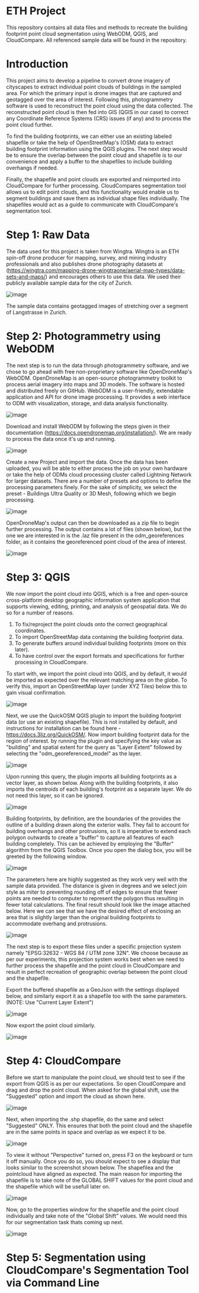 # ETH Project
This repository contains all data files and methods to recreate the building footprint point cloud segmentation using WebODM, QGIS, and CloudCompare. All referenced sample data will be found in the repository.

# Introduction
This project aims to develop a pipeline to convert drone imagery of cityscapes to extract individual point clouds of buildings in the sampled area. For which the primary input is drone images that are captured and geotagged over the area of interest. Following this, photogrammetry software is used to reconstruct the point cloud using the data collected. The reconstructed point cloud is then fed into GIS (QGIS in our case) to correct any Coordinate Reference Systems (CRS) issues (if any) and to process the point cloud further. 

To find the building footprints, we can either use an existing labeled shapefile or take the help of OpenStreetMap's (OSM) data to extract building footprint information using the QGIS plugins. The next step would be to ensure the overlap between the point cloud and shapefile is to our convenience and apply a buffer to the shapefiles to include building overhangs if needed. 

Finally, the shapefile and point clouds are exported and reimported into CloudCompare for further processing. CloudCompares segmentation tool allows us to edit point clouds, and this functionality would enable us to segment buildings and save them as individual shape files individually. The shapefiles would act as a guide to communicate with CloudCompare's segmentation tool.

# Step 1: Raw Data

The data used for this project is taken from Wingtra. Wingtra is an ETH spin-off drone producer for mapping, survey, and mining industry professionals and also publishes drone photography datasets at (https://wingtra.com/mapping-drone-wingtraone/aerial-map-types/data-sets-and-maps/) and encourages others to use this data. We used their publicly available sample data for the city of Zurich.

![image](https://github.com/Var-run/ETHProject/assets/99962766/e6ec8f52-54e5-40b5-9ca8-1ddb6b2bc1b7)

The sample data contains geotagged images of stretching over a segment of Langstrasse in Zurich. 

# Step 2: Photogrammetry using WebODM

The next step is to run the data through photogrammetry software, and we chose to go ahead with free non-proprietary software like OpenDroneMap's WebODM. OpenDroneMap is an open-source photogrammetry toolkit to process aerial imagery into maps and 3D models. The software is hosted and distributed freely on GitHub. WebODM is a user-friendly, extendable application and API for drone image processing. It provides a web interface to ODM with visualization, storage, and data analysis functionality.

![image](https://github.com/Var-run/ETHProject/assets/99962766/b4c6aa1f-8d50-4f7e-931b-c174e6fcdbcb)

Download and install WebODM by following the steps given in their documentation (https://docs.opendronemap.org/installation/). We are ready to process the data once it's up and running.

![image](https://github.com/Var-run/ETHProject/assets/99962766/0428a6cc-11dd-4c70-b122-4acc01513a0d)

Create a new Project and import the data. Once the data has been uploaded, you will be able to either process the job on your own hardware or take the help of ODMs cloud processing cluster called Lightning Network for larger datasets. There are a number of presets and options to define the processing parameters finely. For the sake of simplicity, we select the preset - Buildings Ultra Quality or 3D Mesh, following which we begin processing.

![image](https://github.com/Var-run/ETHProject/assets/99962766/7fcb7eb3-a9a0-4da9-a6e0-dd8e8ce41781)

OpenDroneMap's output can then be downloaded as a zip file to begin further processing. The output contains a lot of files (shown below), but the one we are interested in is the .laz file present in the odm_georeferences folder, as it contains the georeferenced point cloud of the area of interest.

![image](https://github.com/Var-run/ETHProject/assets/99962766/9fcd2c2b-b3e6-4b0f-bee4-08a52243ea39)

# Step 3: QGIS

We now import the point cloud into QGIS, which is a free and open-source cross-platform desktop geographic information system application that supports viewing, editing, printing, and analysis of geospatial data. We do so for a number of reasons.
  1. To fix/reproject the point clouds onto the correct geographical coordinates.
  2. To import OpenStreetMap data containing the building footprint data.
  3. To generate buffers around individual building footprints (more on this later).
  4. To have control over the export formats and specifications for further processing in CloudCompare.

To start with, we import the point cloud into QGIS, and by default, it would be imported as expected over the relevant matching area on the globe. To verify this, import an OpenStreetMap layer (under XYZ Tiles) below this to gain visual confirmation.

![image](https://github.com/Var-run/ETHProject/assets/99962766/2873d345-4106-4608-9fe4-043ad1482355)

Next, we use the QuickOSM QGIS plugin to import the building footprint data (or use an existing shapefile). This is not installed by default, and instructions for installation can be found here - https://docs.3liz.org/QuickOSM/. Now import building footprint data for the region of interest. by running the plugin and specifying the key value as "building" and spatial extent for the query as "Layer Extent" followed by selecting the "odm_georeferenced_model" as the layer.

![image](https://github.com/Var-run/ETHProject/assets/99962766/d2fad40c-7776-4aa4-9119-8b55c5b1e166)

Upon running this query, the plugin imports all building footprints as a vector layer, as shown below. Along with the building footprints, it also imports the centroids of each building's footprint as a separate layer. We do not need this layer, so it can be ignored.

![image](https://github.com/Var-run/ETHProject/assets/99962766/b23ebd74-cbaf-4c0c-8126-8f9bb815c942)

Building footprints, by definition, are the boundaries of the  provides the outline of a building drawn along the exterior walls. They fail to account for building overhangs and other protrusions, so it is imperative to extend each polygon outwards to create a "buffer" to capture all features of each building completely. This can be achieved by employing the "Buffer" algorithm from the QGIS Toolbox. Once you open the dialog box, you will be greeted by the following window.

![image](https://github.com/Var-run/ETHProject/assets/99962766/94fbefed-ffe9-42ad-a322-d123950bbcb4)

The parameters here are highly suggested as they work very well with the sample data provided. The distance is given in degrees and we select join style as miter to preventing rounding off of edges to ensure that fewer points are needed to computer to represent the polygon thus resulting in fewer total calculations. The final result should look like the image attached below. Here we can see that we have the desired effect of enclosing an area that is slightly larger than the original building footprints to accommodate overhang and protrusions.

![image](https://github.com/Var-run/ETHProject/assets/99962766/2442d825-3728-4f5d-96c3-33e8facf686a)

The next step is to export these files under a specific projection system namely "EPSG:32632 - WGS 84 / UTM zone 32N". We choose because as per our experiments, this projection system works best when we need to further process the shapefile and the point cloud in CloudCompare and result in perfect recreation of geographic overlap between the point cloud and the shapefile.

Export the buffered shapefile as a GeoJson with the settings displayed below, and similarly export it as a shapefile too with the same parameters. (NOTE: Use "Current Layer Extent")

![image](https://github.com/Var-run/ETHProject/assets/99962766/5a6bd4be-3c6d-4ac6-8d96-e855bbb82052)

Now export the point cloud similarly.

![image](https://github.com/Var-run/ETHProject/assets/99962766/a6b72c65-f30f-4bba-86e1-41d60fdec09b)

# Step 4: CloudCompare

Before we start to manipulate the point cloud, we should test to see if the export from QGIS is as per our expectations. So open CloudCompare and drag and drop the point cloud. When asked for the global shift, use the "Suggested" option and import the cloud as shown here.

![image](https://github.com/Var-run/ETHProject/assets/99962766/0d198af0-7982-42ae-b9fc-d62eef598674)

Next, when importing the .shp shapefile, do the same and select "Suggested" ONLY. This ensures that both the point cloud and the shapefile are in the same points in space and overlap as we expect it to be.

![image](https://github.com/Var-run/ETHProject/assets/99962766/ba4ae41c-a4eb-4a06-b0b3-d48301d085b3)

To view it without "Perspective" turned on, press F3 on the keyboard or turn it off manually. Once you do so, you should expect to see a display that looks similar to the screenshot shown below. The shapefilea and the pointcloud have aligned as expected. The main reason for importing the shapefile is to take note of the GLOBAL SHIFT values for the point cloud and the shapefile which will be usefull later on.

![image](https://github.com/Var-run/ETHProject/assets/99962766/bf60cbd0-6039-48c8-84d3-ff5611d87748)

Now, go to the properties window for the shapefile and the point cloud individually and take note of the "Global Shift" values. We would need this for our segmentation task thats coming up next.

![image](https://github.com/Var-run/ETHProject/assets/99962766/d7d0986d-cf23-4668-ae0a-23a62a62daae)

# Step 5: Segmentation using CloudCompare's Segmentation Tool via Command Line




